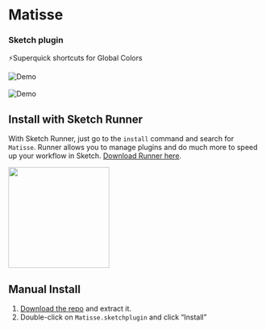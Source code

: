 # Matisse
### Sketch plugin

⚡️Superquick shortcuts for Global Colors

<img src="https://github.com/arsfeshchenko/Painter/blob/master/Demo/demo.gif" alt="Demo" />
<br><br>
<img src="https://github.com/arsfeshchenko/Painter/blob/master/Demo/colors.jpg" alt="Demo" />



## Install with Sketch Runner
With Sketch Runner, just go to the `install` command and search for `Matisse`. Runner allows you to manage plugins and do much more to speed up your workflow in Sketch. [Download Runner here](http://www.sketchrunner.com).

<a href="http://bit.ly/SketchRunnerWebsite">
<img src="http://bit.ly/RunnerBadgeBlue" width="200px">
</a>


## Manual Install

1. [Download the repo](https://github.com/arsfeshchenko/Matisse/archive/master.zip) and extract it.
2. Double-click on `Matisse.sketchplugin` and click “Install”



